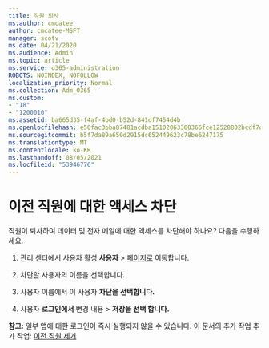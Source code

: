 ```yaml
---
title: 직원 퇴사
ms.author: cmcatee
author: cmcatee-MSFT
manager: scotv
ms.date: 04/21/2020
ms.audience: Admin
ms.topic: article
ms.service: o365-administration
ROBOTS: NOINDEX, NOFOLLOW
localization_priority: Normal
ms.collection: Adm_O365
ms.custom:
- "18"
- "1200010"
ms.assetid: ba665d35-f4af-4bd0-b52d-841df7454d4b
ms.openlocfilehash: e50fac3bba87481acdba15102063300366fce12528802bcdf7d8cdf146807e3f
ms.sourcegitcommit: b5f7da89a650d2915dc652449623c78be6247175
ms.translationtype: MT
ms.contentlocale: ko-KR
ms.lasthandoff: 08/05/2021
ms.locfileid: "53946776"
---
```

# <a name="block-access-to-a-former-employee"></a>이전 직원에 대한 액세스 차단

직원이 퇴사하여 데이터 및 전자 메일에 대한 액세스를 차단해야 하나요? 다음을 수행하세요.
  
1. 관리 센터에서 사용자 활성 **사용자** \> [페이지로](https://go.microsoft.com/fwlink/p/?linkid=834822) 이동합니다.

2. 차단할 사용자의 이름을 선택합니다.

3. 사용자 이름에서 이 사용자 **차단을 선택합니다.**

4. 사용자 **로그인에서** 변경 내용 \> **저장을 선택 합니다.**

**참고:** 일부 앱에 대한 로그인이 즉시 실행되지 않을 수 있습니다. 이 문서의 추가 작업 추가 작업: [이전 직원 제거](https://docs.microsoft.com/microsoft-365/admin/add-users/remove-former-employee)